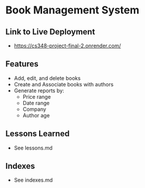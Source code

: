# Book Management System
## Link to Live Deployment
- https://cs348-project-final-2.onrender.com/
## Features
- Add, edit, and delete books
- Create and Associate books with authors
- Generate reports by:
  - Price range
  - Date range
  - Company
  - Author age

## Lessons Learned
- See lessons.md

## Indexes
- See indexes.md


